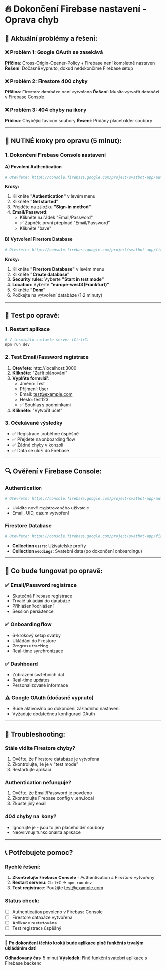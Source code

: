 # 🔥 Dokončení Firebase nastavení - Oprava chyb

## 🚨 **Aktuální problémy a řešení:**

### ❌ **Problém 1: Google OAuth se zasekává**
**Příčina**: Cross-Origin-Opener-Policy + Firebase není kompletně nastaven
**Řešení**: Dočasně vypnuto, dokud nedokončíme Firebase setup

### ❌ **Problém 2: Firestore 400 chyby**
**Příčina**: Firestore databáze není vytvořena
**Řešení**: Musíte vytvořit databázi v Firebase Console

### ❌ **Problém 3: 404 chyby na ikony**
**Příčina**: Chybějící favicon soubory
**Řešení**: Přidány placeholder soubory

---

## 🔧 **NUTNÉ kroky pro opravu (5 minut):**

### **1. Dokončení Firebase Console nastavení**

#### **A) Povolení Authentication**
```bash
# Otevřete: https://console.firebase.google.com/project/svatbot-app/authentication
```

**Kroky:**
1. Klikněte **"Authentication"** v levém menu
2. Klikněte **"Get started"**
3. Přejděte na záložku **"Sign-in method"**
4. **Email/Password**:
   - Klikněte na řádek "Email/Password"
   - ✅ Zapněte první přepínač "Email/Password"
   - Klikněte "Save"

#### **B) Vytvoření Firestore Database**
```bash
# Otevřete: https://console.firebase.google.com/project/svatbot-app/firestore
```

**Kroky:**
1. Klikněte **"Firestore Database"** v levém menu
2. Klikněte **"Create database"**
3. **Security rules**: Vyberte **"Start in test mode"**
4. **Location**: Vyberte **"europe-west3 (Frankfurt)"**
5. Klikněte **"Done"**
6. Počkejte na vytvoření databáze (1-2 minuty)

---

## 🧪 **Test po opravě:**

### **1. Restart aplikace**
```bash
# V terminálu zastavte server (Ctrl+C)
npm run dev
```

### **2. Test Email/Password registrace**
1. **Otevřete**: http://localhost:3000
2. **Klikněte**: "Začít plánování"
3. **Vyplňte formulář**:
   - Jméno: Test
   - Příjmení: User
   - Email: test@example.com
   - Heslo: test123
   - ✅ Souhlas s podmínkami
4. **Klikněte**: "Vytvořit účet"

### **3. Očekávané výsledky**
- ✅ Registrace proběhne úspěšně
- ✅ Přejdete na onboarding flow
- ✅ Žádné chyby v konzoli
- ✅ Data se uloží do Firebase

---

## 🔍 **Ověření v Firebase Console:**

### **Authentication**
```bash
# Otevřete: https://console.firebase.google.com/project/svatbot-app/authentication/users
```
- Uvidíte nově registrovaného uživatele
- Email, UID, datum vytvoření

### **Firestore Database**
```bash
# Otevřete: https://console.firebase.google.com/project/svatbot-app/firestore/data
```
- **Collection `users`**: Uživatelské profily
- **Collection `weddings`**: Svatební data (po dokončení onboardingu)

---

## 🎯 **Co bude fungovat po opravě:**

### ✅ **Email/Password registrace**
- Skutečná Firebase registrace
- Trvalé ukládání do databáze
- Přihlášení/odhlášení
- Session persistence

### ✅ **Onboarding flow**
- 6-krokový setup svatby
- Ukládání do Firestore
- Progress tracking
- Real-time synchronizace

### ✅ **Dashboard**
- Zobrazení svatebních dat
- Real-time updates
- Personalizované informace

### ⚠️ **Google OAuth (dočasně vypnuto)**
- Bude aktivováno po dokončení základního nastavení
- Vyžaduje dodatečnou konfiguraci OAuth

---

## 🐛 **Troubleshooting:**

### **Stále vidíte Firestore chyby?**
1. Ověřte, že Firestore databáze je vytvořena
2. Zkontrolujte, že je v "test mode"
3. Restartujte aplikaci

### **Authentication nefunguje?**
1. Ověřte, že Email/Password je povoleno
2. Zkontrolujte Firebase config v .env.local
3. Zkuste jiný email

### **404 chyby na ikony?**
- Ignorujte je - jsou to jen placeholder soubory
- Neovlivňují funkcionalita aplikace

---

## 📞 **Potřebujete pomoc?**

### **Rychlé řešení:**
1. **Zkontrolujte Firebase Console** - Authentication a Firestore vytvořeny
2. **Restart serveru**: `Ctrl+C` → `npm run dev`
3. **Test registrace**: Použijte test@example.com

### **Status check:**
- [ ] Authentication povoleno v Firebase Console
- [ ] Firestore databáze vytvořena
- [ ] Aplikace restartována
- [ ] Test registrace úspěšný

---

**🎉 Po dokončení těchto kroků bude aplikace plně funkční s trvalým ukládáním dat!**

**Odhadovaný čas**: 5 minut
**Výsledek**: Plně funkční svatební aplikace s Firebase backend
